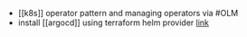 - [[k8s]] operator pattern and managing operators via #OLM
- install [[argocd]] using terraform helm provider [link](https://registry.terraform.io/providers/hashicorp/helm/latest/docs#resources)